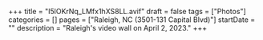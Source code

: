 +++
title = "I5lOKrNq_LMfx1hXS8LL.avif"
draft = false
tags = ["Photos"]
categories = []
pages = ["Raleigh, NC (3501-131 Capital Blvd)"]
startDate = ""
description = "Raleigh's video wall on April 2, 2023."
+++
